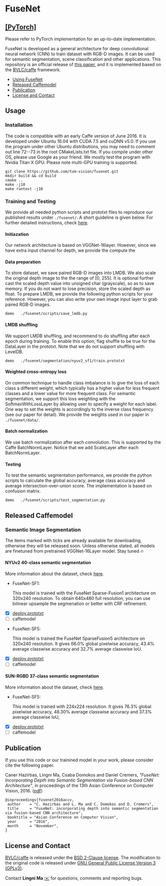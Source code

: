 # FuseNet
## [[PyTorch]](https://github.com/zanilzanzan/FuseNet_PyTorch)
Please refer to PyTorch implementation for an up-to-date implementation.

FuseNet is developed as a general architecture for deep convolutional neural network (CNN) to train dataset with RGB-D images. It can be used for semantic segmentation, scene classification and other applications. This repository is an official release of [this paper](#paper), and it is implemented based on the [BVLC/caffe](https://github.com/BVLC/caffe) framework.

* [Using FuseNet](#usage)
* [Released Caffemodel](#release)
* [Publication](#paper)
* [License and Contact](#other)

## Usage
### Installation
The code is compatible with an early Caffe version of June 2016. It is developed under Ubuntu 16.04 with CUDA 7.5 and cuDNN v5.0. If you use the program under other Ubuntu distributions, you may need to comment out line 72--73 in the root CMakeLists.txt file. If you compile under other OS, please use Google as your friend. We mostly test the program with Nvidia Titan X GPU. Please note multi-GPU training is supported.
```
git clone https://github.com/tum-vision/fusenet.git
mkdir build && cd build
cmake ..
make -j10
make runtest -j10
```

### Training and Testing
We provide all needed python scripts and prototxt files to reproduce our published results under `./fusenet/`. A short guideline is given below. For further detailed instructions, check [here](fusenet/readme.md).

#### Initiazation
Our network architecture is based on VGGNet-16layer. However, since we have extra input channel for depth, we provide the compute the

#### Data preparation
To store dataset, we save paired RGB-D images into LMDB. We also scale the original depth image to the the range of [0, 255]. It is optional further cast the scaled depth value into unsigned char (grayscale), so as to save memory. If you do not want to lose precision, store the scaled depth as float. To prepare LMDB, we provide the following python scripts for your reference. However, you can also write your own image input layer to grab paired RGB-D images.
```
demo   ./fusenet/scripts/save_lmdb.py
```

#### LMDB shuffling
We support LMDB shuffling, and recommend to do shuffling after each epoch during training.
To enable this option, flag shuffle to be true for the DataLayer in the prototxt. Note that we do not support shuffling with LevelDB.
```
demo   ./fusenet/segmentation/nyuv2_sf1/train.prototxt
```
#### Weighted cross-entropy loss
On common technique to handle class imbalance is to give the loss of each class a different weight, which typically has a higher value for less frequent classes and a lower value for more frequent class. For semantic segmentation, we support this loss weighting with the SoftmaxWithLossLayer by allowing user to specify a weight for each label. One way to set the weights is accordingly to the inverse class frequency (see our paper for detail). We provide the weights used in our paper in `./fusenet/data/`.

#### Batch normalization
We use batch normalization after each convolution. This is supported by the Caffe BatchNormLayer. Notice that we add ScaleLayer after each BatchNormLayer.


#### Testing
To test the semantic segmentation performance, we provide the python scripts to calculate the global accuracy, average class accuracy and average intersection-over-union score. The implementation is based on confusion matrix.
```
demo   ./fusenet/scripts/test_segmentation.py
```

## <b name="release">Released Caffemodel</b>
### Semantic Image Segmentation
The items marked with ticks are already available for downloading, otherwise they will be released soon. Unless otherwise stated, all models are finetuned from pretrained VGGNet-16Layer model. Stay tuned :fire:

#### NYUv2 40-class semantic segmentation
More information about the dataset, check [here](http://cs.nyu.edu/~silberman/datasets/nyu_depth_v2.html).
* FuseNet-SF1:

     This model is trained with the FuseNet Sparse-Fusion1 architecture on 320x240 resolution. To obtain 640x480 full resolution, you can use bilinear upsample the segmenation or better with CRF refinement.
 - [x] [deploy.prototxt](fusenet/segmentation/nyu40-sf1/deploy.prototxt)
 - [ ] caffemodel

* FuseNet-SF5:

    This model is trained the FuseNet SparseFusion5 architecture on 320x240 resolution. It gives 66.0% global pixelwise accuracy, 43.4% average classwise accuracy and 32.7% average classwise IoU.
 - [x] [deploy.prototxt](fusenet/segmentation/nyu40-sf5/deploy.prototxt)
 - [ ] caffemodel

#### SUN-RGBD 37-class semantic segmentation
More information about the dataset, check [here](http://rgbd.cs.princeton.edu/).
* FuseNet-SF5:

    This model is trained with 224x224 resolution. It gives 76.3% global pixelwise accuracy, 48.30% average classwise accuracy and 37.3% average classwise IoU,
 - [x] [deploy.prototxt](fusenet/segmentation/sunrgbd-sf5/deploy.prototxt)
 - [ ] caffemodel

## <c name="paper">Publication</c>
If you use this code or our trainined model in your work, please consider cite the following paper.

Caner Hazirbas, Lingni Ma, Csaba Domokos and Daniel Cremers, _"FuseNet: Incorporating Depth into Semantic Segmentation via Fusion-based CNN Architecture"_, in proceedings of the 13th Asian Conference on Computer Vision, 2016. ([pdf](https://vision.in.tum.de/_media/spezial/bib/hazirbasma2016fusenet.pdf))

    @inproceedings{fusenet2016accv,
     author    = "C. Hazirbas and L. Ma and C. Domokos and D. Cremers",
     title     = "FuseNet: incorporating depth into semantic segmentation via fusion-based CNN architecture",
     booktitle = "Asian Conference on Computer Vision",
     year      = "2016",
     month     = "November",
    }

## <d name="others"> License and Contact</d>
[BVLC/caffe](https://github.com/BVLC/caffe) is released under the [BSD 2-Clause license](https://github.com/BVLC/caffe/blob/master/LICENSE). The modification to the original code is released under [GNU General Public License Version 3 (GPLv3)](http://www.gnu.org/licenses/gpl.html).

Contact **Lingni Ma** [:envelope:](mailto:lingni@in.tum.de) for questions, comments and reporting bugs.
